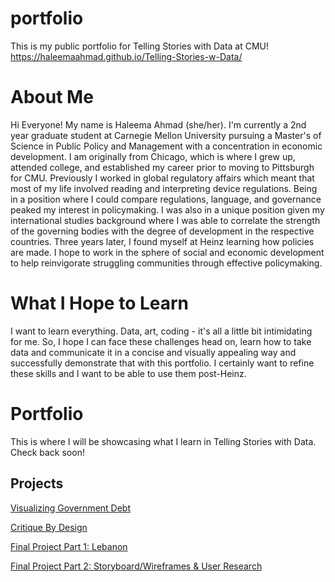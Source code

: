 # portfolio
This is my public portfolio for Telling Stories with Data at CMU!
https://haleemaahmad.github.io/Telling-Stories-w-Data/

# About Me
Hi Everyone! My name is Haleema Ahmad (she/her). I'm currently a 2nd year graduate student at Carnegie Mellon University pursuing a Master's of Science in Public Policy and Management with a concentration in economic development. 
I am originally from Chicago, which is where I grew up, attended college, and established my career prior to moving to Pittsburgh for CMU. Previously I worked in global regulatory affairs which meant that most of my life involved reading and interpreting device regulations. Being in a position where I could compare regulations, language, and governance peaked my interest in policymaking. I was also in a unique position given my international studies background where I was able to correlate the strength of the governing bodies with the degree of development in the respective countries. Three years later, I found myself at Heinz learning how policies are made. I hope to work in the sphere of social and economic development to help reinvigorate struggling communities through effective policymaking. 

# What I Hope to Learn
I want to learn everything. Data, art, coding - it's all a little bit intimidating for me. So, I hope I can face these challenges head on, learn how to take data and communicate it in a concise and visually appealing way and successfully demonstrate that with this portfolio. I certainly want to refine these skills and I want to be able to use them post-Heinz. 


# Portfolio
This is where I will be showcasing what I learn in Telling Stories with Data. Check back soon!

## Projects
[Visualizing Government Debt](GovernmentDebt.md)

[Critique By Design](CritiqueByDesign.md)

[Final Project Part 1: Lebanon](Lebanon_Crisis_Final_Part1.md)

[Final Project Part 2: Storyboard/Wireframes & User Research](Part_2.md)
